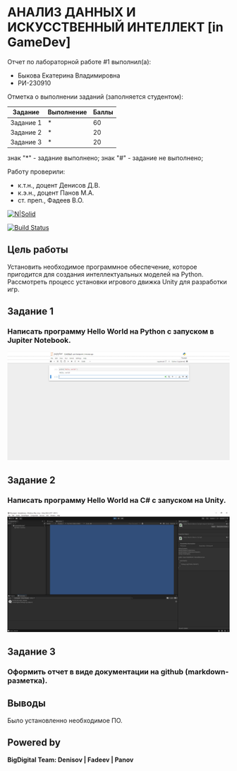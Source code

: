 # АНАЛИЗ ДАННЫХ И ИСКУССТВЕННЫЙ ИНТЕЛЛЕКТ [in GameDev]
Отчет по лабораторной работе #1 выполнил(а):
- Быкова Екатерина Владимировна
- РИ-230910

Отметка о выполнении заданий (заполняется студентом):

| Задание | Выполнение | Баллы |
| ------ | ------ | ------ |
| Задание 1 | * | 60 |
| Задание 2 | * | 20 |
| Задание 3 | * | 20 |

знак "*" - задание выполнено; знак "#" - задание не выполнено;

Работу проверили:
- к.т.н., доцент Денисов Д.В.
- к.э.н., доцент Панов М.А.
- ст. преп., Фадеев В.О.

[![N|Solid](https://cldup.com/dTxpPi9lDf.thumb.png)](https://nodesource.com/products/nsolid)

[![Build Status](https://travis-ci.org/joemccann/dillinger.svg?branch=master)](https://travis-ci.org/joemccann/dillinger)


## Цель работы
Установить необходимое программное обеспечение, которое пригодится для создания интеллектуальных моделей на Python. 
Рассмотреть процесс установки игрового движка Unity для разработки игр.


## Задание 1
### Написать программу Hello World на Python с запуском в Jupiter Notebook.

![task 1](https://github.com/4ayka205/DA-in-GameDev-lab1/blob/main/img/1.jpg)


## Задание 2
### Написать программу Hello World на C# с запуском на Unity. 

![task 2](https://github.com/4ayka205/DA-in-GameDev-lab1/blob/main/img/2.jpg)


## Задание 3
### Оформить отчет в виде документации на github (markdown-разметка).


## Выводы

Было установленно необходимое ПО.


## Powered by

**BigDigital Team: Denisov | Fadeev | Panov**
